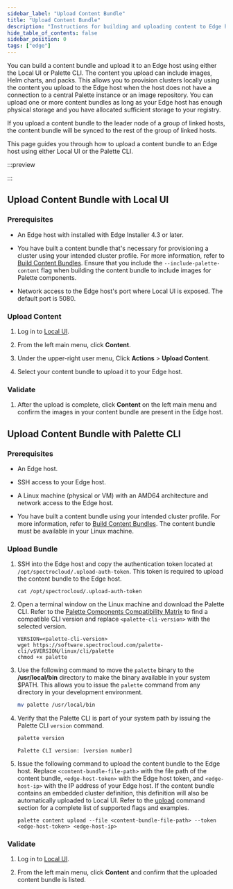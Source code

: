 ```yaml
---
sidebar_label: "Upload Content Bundle"
title: "Upload Content Bundle"
description: "Instructions for building and uploading content to Edge hosts."
hide_table_of_contents: false
sidebar_position: 0
tags: ["edge"]
---
```


You can build a content bundle and upload it to an Edge host using either the Local UI or Palette CLI. The content you
upload can include images, Helm charts, and packs. This allows you to provision clusters locally using the content you
upload to the Edge host when the host does not have a connection to a central Palette instance or an image repository.
You can upload one or more content bundles as long as your Edge host has enough physical storage and you have allocated
sufficient storage to your registry.

If you upload a content bundle to the leader node of a group of linked hosts, the content bundle will be synced to the
rest of the group of linked hosts.

This page guides you through how to upload a content bundle to an Edge host using either Local UI or the Palette CLI.

:::preview

:::

## Upload Content Bundle with Local UI

### Prerequisites

- An Edge host with installed with Edge Installer 4.3 or later.

- You have built a content bundle that's necessary for provisioning a cluster using your intended cluster profile. For
  more information, refer to [Build Content Bundles](../../edgeforge-workflow/palette-canvos/build-content-bundle.md).
  Ensure that you include the `--include-palette-content` flag when building the content bundle to include images for
  Palette components.

- Network access to the Edge host's port where Local UI is exposed. The default port is 5080.

### Upload Content

1. Log in to [Local UI](../host-management/access-console.md#log-in-to-local-ui).

2. From the left main menu, click **Content**.

3. Under the upper-right user menu, Click **Actions** > **Upload Content**.

4. Select your content bundle to upload it to your Edge host.

### Validate

1. After the upload is complete, click **Content** on the left main menu and confirm the images in your content bundle
   are present in the Edge host.

## Upload Content Bundle with Palette CLI

### Prerequisites

- An Edge host.

- SSH access to your Edge host.

- A Linux machine (physical or VM) with an AMD64 architecture and network access to the Edge host.

- You have built a content bundle using your intended cluster profile. For more information, refer to
  [Build Content Bundles](../../edgeforge-workflow/palette-canvos/build-content-bundle.md). The content bundle must be
  available in your Linux machine.

### Upload Bundle

1. SSH into the Edge host and copy the authentication token located at `/opt/spectrocloud/.upload-auth-token`. This
   token is required to upload the content bundle to the Edge host.

   ```shell
   cat /opt/spectrocloud/.upload-auth-token
   ```

2. Open a terminal window on the Linux machine and download the Palette CLI. Refer to the
   [Palette Components Compatibility Matrix](../../../../downloads/cli-tools.md) to find a compatible CLI version and
   replace `<palette-cli-version>` with the selected version.

   ```shell
   VERSION=<palette-cli-version>
   wget https://software.spectrocloud.com/palette-cli/v$VERSION/linux/cli/palette
   chmod +x palette
   ```

3. Use the following command to move the `palette` binary to the **/usr/local/bin** directory to make the binary
   available in your system $PATH. This allows you to issue the `palette` command from any directory in your development
   environment.

   ```bash
   mv palette /usr/local/bin
   ```

4. Verify that the Palette CLI is part of your system path by issuing the Palette CLI `version` command.

   ```bash
   palette version
   ```

   ```hideClipboard text
   Palette CLI version: [version number]
   ```

5. Issue the following command to upload the content bundle to the Edge host. Replace `<content-bundle-file-path>` with
   the file path of the content bundle, `<edge-host-token>` with the Edge host token, and `<edge-host-ip>` with the IP
   address of your Edge host. If the content bundle contains an embedded cluster definition, this definition will also
   be automatically uploaded to Local UI. Refer to the
   [upload](../../../../automation/palette-cli/commands/content.md#upload) command section for a complete list of
   supported flags and examples.

   ```shell
   palette content upload --file <content-bundle-file-path> --token <edge-host-token> <edge-host-ip>
   ```

### Validate

1. Log in to [Local UI](../host-management/access-console.md#log-in-to-local-ui).

2. From the left main menu, click **Content** and confirm that the uploaded content bundle is listed.
